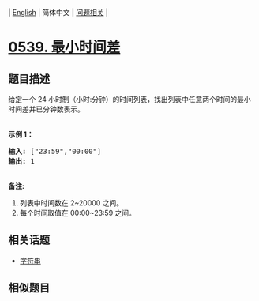 
| [English](README_EN.md) | 简体中文 | [问题相关](QUESTION.md) |
# [0539. 最小时间差](https://leetcode-cn.com/problems/minimum-time-difference/)
## 题目描述
<p>给定一个 24 小时制（小时:分钟）的时间列表，找出列表中任意两个时间的最小时间差并已分钟数表示。</p>

<p><br />
<strong>示例 1：</strong></p>

<pre>
<strong>输入:</strong> [&quot;23:59&quot;,&quot;00:00&quot;]
<strong>输出:</strong> 1
</pre>

<p><br />
<strong>备注:</strong></p>

<ol>
	<li>列表中时间数在 2~20000 之间。</li>
	<li>每个时间取值在 00:00~23:59 之间。</li>
</ol>

## 相关话题
- [字符串](https://leetcode-cn.com/tag/string)
## 相似题目

